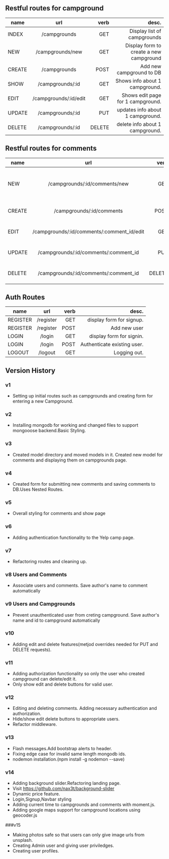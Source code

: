 
## Restful routes for campground
| name      |    url                    |    verb   |        desc.                                |
|---------- |:-------------------------:|----------:|--------------------------------------------:|
| INDEX     |   /campgrounds            |    GET    |         Display list of campgrounds         |
| NEW       |   /campgrounds/new        |    GET    |      Display form to create a new campground|
| CREATE    |   /campgrounds            |    POST   |       Add new campground to DB              |
| SHOW      |   /campgrounds/:id        |    GET    |       Shows info about 1 campground.        |
| EDIT      |   /campgrounds/:id/edit   |    GET    |       Shows edit page for 1 campground.     |
| UPDATE    |   /campgrounds/:id        |    PUT    |       updates info about 1 campground.      |
| DELETE    |   /campgrounds/:id        |    DELETE |      delete info about 1 campground.        |

## Restful routes for comments
| name      |      url                                  |     verb  |                desc.                          |
|---------- |:-----------------------------------------:|----------:|----------------------------------------------:|
| NEW       | /campgrounds/:id/comments/new             |   GET     |     display form for comment. Nested route.   | 
| CREATE    | /campgrounds/:id/comments                 |   POST    |     Add new comment for campground.           | 
| EDIT      | /campgrounds/:id/comments/:comment_id/edit|   GET     |    Shows edit page for 1 comment.             | 
| UPDATE    | /campgrounds/:id/comments/:comment_id     |   PUT     |     updates info about 1 campground.          | 
| DELETE    | /campgrounds/:id/comments/:comment_id     |   DELETE  |     updates info about 1 campground.          | 


## Auth Routes
| name      |    url                    |    verb   |        desc.                                |
|---------- |:-------------------------:|----------:|--------------------------------------------:|
| REGISTER  |       /register           |     GET   |           display form for signup.          | 
| REGISTER  |       /register           |     POST  |           Add new user                      | 
| LOGIN     |       /login              |     GET   |           display form for signin.          | 
| LOGIN     |       /login              |     POST  |           Authenticate existing user.       | 
| LOGOUT    |       /logout             |     GET   |           Logging out.                      | 


## Version History

### v1
* Setting up initial routes such as campgrounds and creating form for entering a new Campground.
 
### v2
* Installing mongodb for working and changed files to support mongooose backend.Basic Styling.

### v3
*  Created model directory and moved models in it. Created new model for comments and displaying them on campgrounds page.

### v4
* Created form for submitting new comments and saving comments to DB.Uses Nested Routes.

### v5
* Overall styling for comments and show page

### v6
* Adding authentication functionality to the Yelp camp page.

### v7
* Refactoring routes and cleaning up.

### v8 Users and Comments
* Associate users and comments. Save author's name to comment automatically

### v9 Users and Campgrounds
* Prevent unauthenticated user from creting campground. Save author's name and id to campground automatically

### v10
* Adding edit and delete features(metjod overrides needed for PUT and DELETE requests).

### v11
* Adding authorization functionality so only the user who created campground can delete/edit it.
* Only show edit and delete buttons for valid user.


### v12
* Editing and deleting comments. Adding necessary authentication and authorization. 
* Hide/show edit delete buttons to appropriate users.
* Refactor middleware.

### v13
* Flash messages.Add bootstrap alerts to header.
* Fixing edge case for invalid same length mongodb ids.
* nodemon installation.(npm install -g nodemon --save)


### v14
* Adding background slider.Refactoring landing page.
* Visit https://github.com/nax3t/background-slider
* Dynamic price feature.
* Login,Signup,Navbar styling
* Adding current time to campgrounds and comments with moment.js.
* Adding google maps support for campground locations using geocoder.js


###v15
* Making photos safe so that users can only give image urls from unsplash.
* Creating Admin user and giving user priviledges.
* Creating user  profiles.






